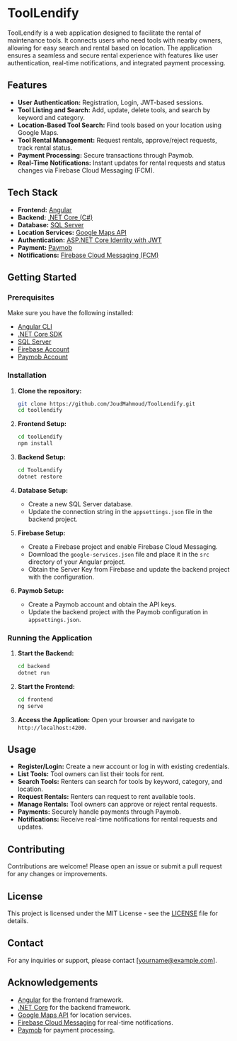 # ToolLendify

ToolLendify is a web application designed to facilitate the rental of maintenance tools. It connects users who need tools with nearby owners, allowing for easy search and rental based on location. The application ensures a seamless and secure rental experience with features like user authentication, real-time notifications, and integrated payment processing.

## Features

- **User Authentication:** Registration, Login, JWT-based sessions.
- **Tool Listing and Search:** Add, update, delete tools, and search by keyword and category.
- **Location-Based Tool Search:** Find tools based on your location using Google Maps.
- **Tool Rental Management:** Request rentals, approve/reject requests, track rental status.
- **Payment Processing:** Secure transactions through Paymob.
- **Real-Time Notifications:** Instant updates for rental requests and status changes via Firebase Cloud Messaging (FCM).

## Tech Stack

- **Frontend:** [Angular](https://angular.io/)
- **Backend:** [.NET Core (C#)](https://docs.microsoft.com/en-us/dotnet/core/)
- **Database:** [SQL Server](https://www.microsoft.com/en-us/sql-server/sql-server-2019)
- **Location Services:** [Google Maps API](https://developers.google.com/maps)
- **Authentication:** [ASP.NET Core Identity with JWT](https://docs.microsoft.com/en-us/aspnet/core/security/authentication/identity)
- **Payment:** [Paymob](https://www.paymob.com/)
- **Notifications:** [Firebase Cloud Messaging (FCM)](https://firebase.google.com/docs/cloud-messaging)

## Getting Started

### Prerequisites

Make sure you have the following installed:

- [Angular CLI](https://angular.io/cli)
- [.NET Core SDK](https://dotnet.microsoft.com/download)
- [SQL Server](https://www.microsoft.com/en-us/sql-server/sql-server-downloads)
- [Firebase Account](https://firebase.google.com/)
- [Paymob Account](https://www.paymob.com/)

### Installation

1. **Clone the repository:**
    ```bash
    git clone https://github.com/JoudMahmoud/ToolLendify.git
    cd toollendify
    ```

2. **Frontend Setup:**
    ```bash
    cd toolLendify
    npm install
    ```

3. **Backend Setup:**
    ```bash
    cd ToolLendify
    dotnet restore
    ```

4. **Database Setup:**
    - Create a new SQL Server database.
    - Update the connection string in the `appsettings.json` file in the backend project.

5. **Firebase Setup:**
    - Create a Firebase project and enable Firebase Cloud Messaging.
    - Download the `google-services.json` file and place it in the `src` directory of your Angular project.
    - Obtain the Server Key from Firebase and update the backend project with the configuration.

6. **Paymob Setup:**
    - Create a Paymob account and obtain the API keys.
    - Update the backend project with the Paymob configuration in `appsettings.json`.

### Running the Application

1. **Start the Backend:**
    ```bash
    cd backend
    dotnet run
    ```

2. **Start the Frontend:**
    ```bash
    cd frontend
    ng serve
    ```

3. **Access the Application:**
    Open your browser and navigate to `http://localhost:4200`.

## Usage

- **Register/Login:** Create a new account or log in with existing credentials.
- **List Tools:** Tool owners can list their tools for rent.
- **Search Tools:** Renters can search for tools by keyword, category, and location.
- **Request Rentals:** Renters can request to rent available tools.
- **Manage Rentals:** Tool owners can approve or reject rental requests.
- **Payments:** Securely handle payments through Paymob.
- **Notifications:** Receive real-time notifications for rental requests and updates.

## Contributing

Contributions are welcome! Please open an issue or submit a pull request for any changes or improvements.

## License

This project is licensed under the MIT License - see the [LICENSE](LICENSE) file for details.

## Contact

For any inquiries or support, please contact [yourname@example.com].

## Acknowledgements

- [Angular](https://angular.io/) for the frontend framework.
- [.NET Core](https://docs.microsoft.com/en-us/dotnet/core/) for the backend framework.
- [Google Maps API](https://developers.google.com/maps) for location services.
- [Firebase Cloud Messaging](https://firebase.google.com/docs/cloud-messaging) for real-time notifications.
- [Paymob](https://www.paymob.com/) for payment processing.
